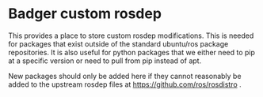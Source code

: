 # Badger custom rosdep
This provides a place to store custom rosdep modifications. This is needed for
packages that exist outside of the standard ubuntu/ros package repositories. It
is also useful for python packages that we either need to pip at a specific
version or need to pull from pip instead of apt.

New packages should only be added here if they cannot reasonably be added to
the upstream rosdep files at https://github.com/ros/rosdistro .
